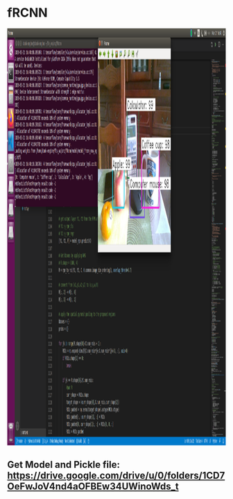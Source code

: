 # fRCNN

<img src="https://github.com/trns1997/fRCNN/blob/master/media/Screenshot%20from%202020-03-21%2016-48-27.png" width="600" height="960"/>

## Get Model and Pickle file: https://drive.google.com/drive/u/0/folders/1CD7OeFwJoV4nd4aOFBEw34UWinoWds_t  

